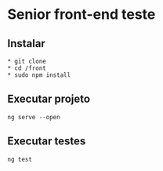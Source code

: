 # Senior front-end teste

## Instalar
    * git clone
    * cd /front
    * sudo npm install

## Executar projeto 

```ng serve --open ```

## Executar testes
```ng test```
